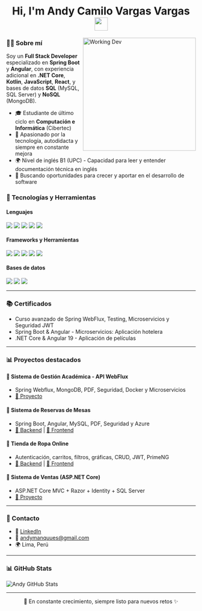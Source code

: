 <h1 align="center"><b>Hi, I'm Andy Camilo Vargas Vargas </b><img src="https://media.giphy.com/media/hvRJCLFzcasrR4ia7z/giphy.gif" width="35"></h1>

<img align="right" width=300px alt="Working Dev" src="https://apolo-x1.netlify.app/space.gif" />

### 👨‍💻 Sobre mí

Soy un <strong>Full Stack Developer</strong> especializado en <strong>Spring Boot</strong> y <strong>Angular</strong>, con experiencia adicional en <strong>.NET Core</strong>, <strong>Kotlin</strong>, <strong>JavaScript</strong>, <strong>React</strong>, y bases de datos <strong>SQL</strong> (MySQL, SQL Server) y <strong>NoSQL</strong> (MongoDB).

- 🎓 Estudiante de último ciclo en **Computación e Informática** (Cibertec)
- 🌟 Apasionado por la tecnología, autodidacta y siempre en constante mejora
- 🌍 Nivel de inglés B1 (UPC) - Capacidad para leer y entender documentación técnica en inglés
- 🚀 Buscando oportunidades para crecer y aportar en el desarrollo de software

### 🚀 Tecnologías y Herramientas

<h4>Lenguajes</h4>
<span>
  <img src="https://img.shields.io/badge/Java-ED8B00?style=for-the-badge&logo=java&logoColor=white">
  <img src="https://img.shields.io/badge/C%23-239120?style=for-the-badge&logo=c-sharp&logoColor=white">
  <img src="https://img.shields.io/badge/JavaScript-F7DF1E?style=for-the-badge&logo=javascript&logoColor=black">
  <img src="https://img.shields.io/badge/TypeScript-3178C6?style=for-the-badge&logo=typescript&logoColor=white">
  <img src="https://img.shields.io/badge/Kotlin-7F52FF?style=for-the-badge&logo=kotlin&logoColor=white">
</span>

<h4>Frameworks y Herramientas</h4>
<span>
  <img src="https://img.shields.io/badge/Spring-6DB33F?style=for-the-badge&logo=spring&logoColor=white">
  <img src="https://img.shields.io/badge/.NET-512BD4?style=for-the-badge&logo=dotnet&logoColor=white">
  <img src="https://img.shields.io/badge/Angular-DD0031?style=for-the-badge&logo=angular&logoColor=white">
  <img src="https://img.shields.io/badge/React-20232A?style=for-the-badge&logo=react&logoColor=61DAFB">
  <img src="https://img.shields.io/badge/Docker-2496ED?style=for-the-badge&logo=docker&logoColor=white">
</span>

<h4>Bases de datos</h4>
<span>
  <img src="https://img.shields.io/badge/MySQL-4479A1?style=for-the-badge&logo=mysql&logoColor=white">
  <img src="https://img.shields.io/badge/SQL_Server-CC2927?style=for-the-badge&logo=microsoftsqlserver&logoColor=white">
  <img src="https://img.shields.io/badge/MongoDB-47A248?style=for-the-badge&logo=mongodb&logoColor=white">
</span>

---

### 📚 Certificados

- Curso avanzado de Spring WebFlux, Testing, Microservicios y Seguridad JWT
- Spring Boot & Angular - Microservicios: Aplicación hotelera
- .NET Core & Angular 19 - Aplicación de películas

---

### 📊 Proyectos destacados

#### 🔹 Sistema de Gestión Académica - API WebFlux
- Spring Webflux, MongoDB, PDF, Seguridad, Docker y Microservicios
- [🔗 Proyecto](https://github.com/andycvv/api-academia)

#### 🔹 Sistema de Reservas de Mesas
- Spring Boot, Angular, MySQL, PDF, Seguridad y Azure
- [🔗 Backend](https://github.com/andycvv/api-reservas-mesas) | [🔗 Frontend](https://github.com/andycvv/front-reservas-mesas)

#### 🔹 Tienda de Ropa Online
- Autenticación, carritos, filtros, gráficas, CRUD, JWT, PrimeNG
- [🔗 Backend](https://github.com/andycvv/api-ventas-ropa) | [🔗 Frontend](https://github.com/andycvv/front-ventas-ropa)

#### 🔹 Sistema de Ventas (ASP.NET Core)
- ASP.NET Core MVC + Razor + Identity + SQL Server
- [🔗 Proyecto](https://github.com/andycvv/SistemaVentaDeRopaOnline)

---

### 👤 Contacto

- 👤 [LinkedIn](https://linkedin.com/in/andyvargasvargas)
- 📧 andymanquues@gmail.com
- 🌍 Lima, Perú

---

### 📊 GitHub Stats

![Andy GitHub Stats](https://github-readme-stats.vercel.app/api?username=andycvv&show_icons=true&theme=tokyonight&hide_border=true)

---

<p align="center">
  🚀 En constante crecimiento, siempre listo para nuevos retos ✨
</p>
